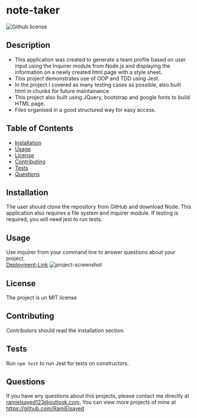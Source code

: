 # note-taker
![Github license](https://img.shields.io/badge/MIT-License-blue)

## Description

- This application was created to generate a team profile based on user input using the Inquirer module from Node.js and displaying the information on a newly created html page with a style sheet. 
- This project demonstrates use of OOP and TDD using Jest. 
- In the project I covered as many testing cases as possible, also built html in chunks for future maintainance.
- This project also built using JQuery, bootstrap and google fonts to build HTML page.
- Files organised in a good structured way for easy access.


## Table of Contents

- [Installation](#installation)
- [Usage](#usage)
- [License](#license)
- [Contributing](#contributing)
- [Tests](#tests)
- [Questions](#questions)

## Installation

The user should clone the repository from GitHub and download Node. This application also requires a file system and inquirer module. If testing is required, you will need jest to run tests.

## Usage

Use inquirer from your command line to answer questions about your project.<br>
[Deployment-Link](https://ramielsayed.github.io/note-taker/)
![project-screenshot](./images/team-profile-generator.jpg)

## License 

The project is un MIT license

## Contributing

Contributors should read the installation section.

## Tests

Run `npm test` to run Jest for tests on constructors.

## Questions 

If you have any questions about this projects, please contact me directly at ramielsayed123@outlook.com. You can view more projects of mine at https://github.com/RamiElsayed